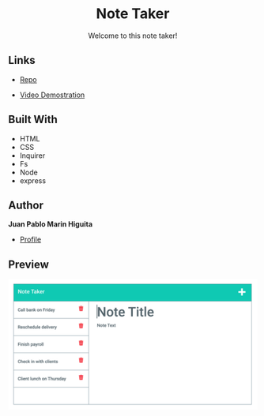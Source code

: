<h1 align="center"> Note Taker </h1>

<p align="center"> Welcome to this note taker! </p>

## Links

- [Repo](https://github.com/jpmarinh92/note-taker "Note Taker")

- [Video Demostration](https://drive.google.com/file/d/1aVAhFF_CDQl-EmeEIeEwt3gdyub_ZbWL/view "Note Taker")

## Built With

- HTML
- CSS
- Inquirer
- Fs
- Node
- express

## Author

**Juan Pablo Marin Higuita**

- [Profile](https://github.com/jpmarinh92 "Juan Pablo Marin Higuita")


## Preview

![Preview](/public/assets/images/demo.png)